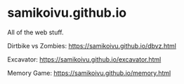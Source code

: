 # samikoivu.github.io
All of the web stuff.

Dirtbike vs Zombies: https://samikoivu.github.io/dbvz.html

Excavator: https://samikoivu.github.io/excavator.html

Memory Game: https://samikoivu.github.io/memory.html
